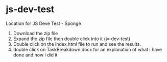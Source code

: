 # js-dev-test
Location for JS Deve Test - Sponge

1. Download the zip file
2. Expand the zip file then double click into it (jv-dev-test)
3. Double click on the index.html file to run and see the results.
4. double click on TaskBreakdown.docx for an explanation of what i have done and how i did it
